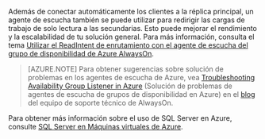 Además de conectar automáticamente los clientes a la réplica principal, un agente de escucha también se puede utilizar para redirigir las cargas de trabajo de solo lectura a las secundarias. Esto puede mejorar el rendimiento y la escalabilidad de tu solución general. Para más información, consulta el tema [Utilizar el ReadIntent de enrutamiento con el agente de escucha del grupo de disponibilidad de Azure AlwaysOn](http://go.microsoft.com/fwlink/?LinkId=522515).

>[AZURE.NOTE] Para obtener sugerencias sobre solución de problemas en los agentes de escucha de Azure, vea [Troubleshooting Availability Group Listener in Azure](http://blogs.msdn.com/b/alwaysonpro/archive/2016/02/01/troubleshooting-availability-group-listener-in-azure.aspx) (Solución de problemas de agentes de escucha de grupos de disponibilidad en Azure) en el [blog](http://blogs.msdn.com/b/alwaysonpro/) del equipo de soporte técnico de AlwaysOn.

Para obtener más información sobre el uso de SQL Server en Azure, consulte [SQL Server en Máquinas virtuales de Azure](../articles/virtual-machines/virtual-machines-sql-server-infrastructure-services.md).

<!---HONumber=AcomDC_0204_2016-->
